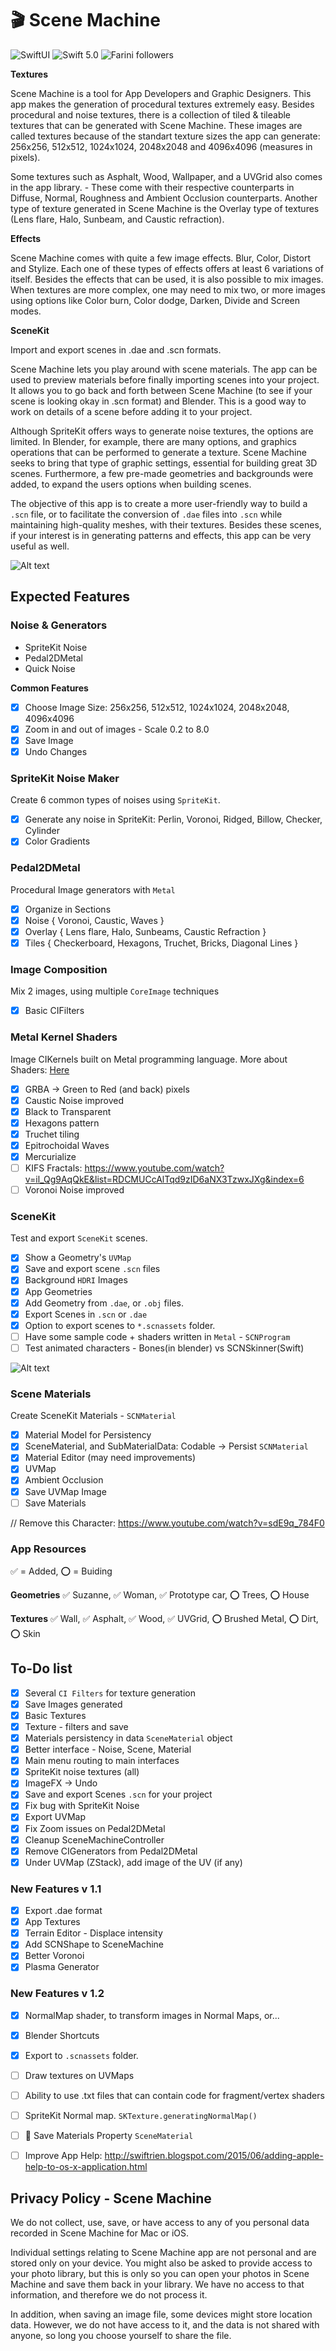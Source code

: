 # 🎬 Scene Machine
<p>
<img src="https://img.shields.io/badge/platforms-macOS_11.2_-orange.svg" alt="SwiftUI" />
<img src="https://img.shields.io/badge/Swift-5.1-orange.svg" alt="Swift 5.0" />
<img src="https://img.shields.io/github/followers/Farini?label=Follow" alt="Farini followers" />
</p>

**Textures**

Scene Machine is a tool for App Developers and Graphic Designers. This app makes the generation of procedural textures extremely easy. Besides procedural and noise textures, there is a collection of tiled & tileable textures that can be generated with Scene Machine. These images are called textures because of the standart texture sizes the app can generate: 256x256, 512x512, 1024x1024, 2048x2048 and 4096x4096 (measures in pixels).

Some textures such as Asphalt, Wood, Wallpaper, and a UVGrid also comes in the app library. - These come with their respective counterparts in Diffuse, Normal, Roughness and Ambient Occlusion counterparts. Another type of texture generated in Scene Machine is the Overlay type of textures (Lens flare, Halo, Sunbeam, and Caustic refraction).

**Effects**

Scene Machine comes with quite a few image effects. Blur, Color, Distort and Stylize. Each one of these types of effects offers at least 6 variations of itself.
Besides the effects that can be used, it is also possible to mix images. When textures are more complex, one may need to mix two, or more images using options like Color burn, Color dodge, Darken, Divide and Screen modes.

**SceneKit**

Import and export scenes in .dae and .scn formats. 

Scene Machine lets you play around with scene materials. The app can be used to preview materials before finally importing scenes into your project. It allows you to go back and forth between Scene Machine (to see if your scene is looking okay in .scn format) and Blender. This is a good way to work on details of a scene before adding it to your project.

Although SpriteKit offers ways to generate noise textures, the options are limited. In Blender, for example, there are many options, and graphics operations that can be performed to generate a texture. Scene Machine seeks to bring that type of graphic settings, essential for building great 3D scenes. Furthermore, a few pre-made geometries and backgrounds were added, to expand the users options when building scenes.

The objective of this app is to create a more user-friendly way to build a `.scn` file, or to facilitate the conversion of `.dae` files into `.scn` while maintaining high-quality meshes, with their textures. Besides these scenes, if your interest is in generating patterns and effects, this app can be very useful as well.

![Alt text](https://user-images.githubusercontent.com/5069713/115817657-40738a80-a3c9-11eb-8f5c-9c586c1ff0af.png)


## Expected Features

### Noise & Generators
- SpriteKit Noise
- Pedal2DMetal
- Quick Noise

**Common Features** 

- [X] Choose Image Size: 256x256, 512x512, 1024x1024, 2048x2048, 4096x4096
- [X] Zoom in and out of images - Scale 0.2 to 8.0
- [X] Save Image
- [X] Undo Changes

### SpriteKit Noise Maker
Create 6 common types of noises using `SpriteKit`.

- [X] Generate any noise in SpriteKit: Perlin, Voronoi, Ridged, Billow, Checker, Cylinder
- [X] Color Gradients

### Pedal2DMetal
Procedural Image generators with `Metal`

- [X] Organize in Sections
- [X] Noise { Voronoi, Caustic, Waves }
- [X] Overlay { Lens flare, Halo, Sunbeams, Caustic Refraction }
- [X] Tiles { Checkerboard, Hexagons, Truchet, Bricks, Diagonal Lines }

### Image Composition
Mix 2 images, using multiple `CoreImage` techniques

- [X] Basic CIFilters

### Metal Kernel Shaders
Image CIKernels built on Metal programming language.
More about Shaders: [Here](https://github.com/Farini/Scene-Machine/blob/main/Scene%20Machine/Shaders/ShadersReadme.md#about-shaders)

- [X] GRBA -> Green to Red (and back) pixels 
- [X] Caustic Noise improved
- [X] Black to Transparent
- [X] Hexagons pattern
- [X] Truchet tiling
- [X] Epitrochoidal Waves
- [X] Mercurialize
- [ ] KIFS Fractals: https://www.youtube.com/watch?v=il_Qg9AqQkE&list=RDCMUCcAlTqd9zID6aNX3TzwxJXg&index=6
- [ ] Voronoi Noise improved

### SceneKit
Test and export `SceneKit` scenes.

- [X] Show a Geometry's `UVMap`
- [X] Save and export scene `.scn` files
- [X] Background `HDRI` Images
- [X] App Geometries
- [X] Add Geometry from `.dae`, or `.obj` files.
- [X] Export Scenes in `.scn` or `.dae`
- [X] Option to export scenes to `*.scnassets` folder.
- [ ] Have some sample code + shaders written in `Metal`  - `SCNProgram`
- [ ] Test animated characters - Bones(in blender) vs SCNSkinner(Swift)

![Alt text](https://user-images.githubusercontent.com/5069713/115817718-6731c100-a3c9-11eb-8f38-03e8f4298bc7.png)

### Scene Materials
Create SceneKit Materials - `SCNMaterial`

- [X] Material Model for Persistency
- [X] SceneMaterial, and SubMaterialData: Codable -> Persist `SCNMaterial`
- [X] Material Editor (may need improvements)
- [X] UVMap
- [X] Ambient Occlusion
- [X] Save UVMap Image
- [ ] Save Materials

// Remove this
Character: https://www.youtube.com/watch?v=sdE9q_784F0


### App Resources
✅ = Added, ⭕️ = Buiding

**Geometries**
✅ Suzanne, 
✅ Woman, 
✅ Prototype car, 
⭕️ Trees,
⭕️ House

**Textures**
    ✅ Wall,
    ✅ Asphalt,
    ✅ Wood,
    ✅ UVGrid,
    ⭕️ Brushed Metal,
    ⭕️ Dirt,
    ⭕️ Skin

## To-Do list

- [X] Several `CI Filters` for texture generation
- [X] Save Images generated
- [X] Basic Textures
- [X] Texture - filters and save
- [X] Materials persistency in data `SceneMaterial` object
- [X] Better interface - Noise, Scene, Material
- [X] Main menu routing to main interfaces
- [X] SpriteKit noise textures (all)
- [X] ImageFX -> Undo
- [X] Save and export Scenes `.scn` for your project
- [X] Fix bug with SpriteKit Noise
- [X] Export UVMap
- [X] Fix Zoom issues on Pedal2DMetal
- [X] Cleanup SceneMachineController
- [X] Remove CIGenerators from Pedal2DMetal
- [X] Under UVMap (ZStack), add image of the UV (if any)

### New Features v 1.1
- [X] Export .dae format
- [X] App Textures
- [X] Terrain Editor - Displace intensity
- [X] Add SCNShape to SceneMachine
- [X] Better Voronoi
- [X] Plasma Generator

### New Features v 1.2
- [X] NormalMap shader, to transform images in Normal Maps, or...
- [X] Blender Shortcuts
- [X] Export to `.scnassets` folder.

- [ ] Draw textures on UVMaps
- [ ] Ability to use .txt files that can contain code for fragment/vertex shaders
- [ ] SpriteKit Normal map. `SKTexture.generatingNormalMap()` 
- [ ] 💾 Save Materials Property `SceneMaterial`
- [ ] Improve App Help: http://swiftrien.blogspot.com/2015/06/adding-apple-help-to-os-x-application.html


## Privacy Policy - Scene Machine

We do not collect, use, save, or have access to any of you personal data recorded in Scene Machine for Mac or iOS.

Individual settings relating to Scene Machine app are not personal and are stored only on your device. You might also be asked to provide access to your photo library, but this is only so you can open your photos in Scene Machine and save them back in your library. We have no access to that information, and therefore we do not process it.

In addition, when saving an image file, some devices might store location data. However, we do not have access to it, and the data is not shared with anyone, so long you choose yourself to share the file.
